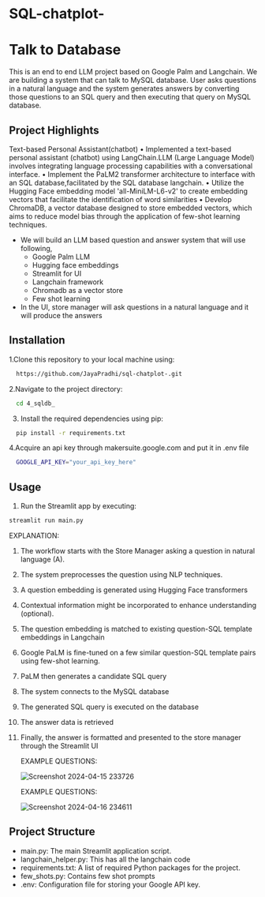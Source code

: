 # SQL-chatplot-

#  Talk to  Database  

This is an end to end LLM project based on Google Palm and Langchain. We are building a system that can talk to MySQL database. 
User asks questions in a natural language and the system generates answers by converting those questions to an SQL query and
then executing that query on MySQL database. 

## Project Highlights


Text-based Personal Assistant(chatbot) 
•	Implemented a text-based personal assistant (chatbot) using LangChain.LLM (Large Language Model) involves integrating language processing capabilities with a conversational interface.
•	Implement the PaLM2 transformer architecture to interface with an SQL database,facilitated by the SQL database langchain.
•	Utilize the Hugging Face embedding model 'all-MiniLM-L6-v2' to create embedding vectors that facilitate the identification of word similarities
•	Develop ChromaDB, a vector database designed to store embedded vectors, which aims to reduce model bias through the application of few-shot learning techniques.


- We will build an LLM based question and answer system that will use following,
  - Google Palm LLM
  - Hugging face embeddings
  - Streamlit for UI
  - Langchain framework
  - Chromadb as a vector store
  - Few shot learning
- In the UI, store manager will ask questions in a natural language and it will produce the answers


## Installation

1.Clone this repository to your local machine using:

```bash
  https://github.com/JayaPradhi/sql-chatplot-.git
```
2.Navigate to the project directory:

```bash
  cd 4_sqldb_
```
3. Install the required dependencies using pip:

```bash
  pip install -r requirements.txt
```
4.Acquire an api key through makersuite.google.com and put it in .env file

```bash
  GOOGLE_API_KEY="your_api_key_here"
```

## Usage

1. Run the Streamlit app by executing:
```bash
streamlit run main.py

```

EXPLANATION:
1.	The workflow starts with the Store Manager asking a question in natural language (A).
2.	The system preprocesses the question  using NLP techniques.
3.	A question embedding is generated using Hugging Face transformers 
4.	Contextual information might be incorporated to enhance understanding (optional).
5.	The question embedding is matched to existing question-SQL template embeddings in Langchain 
6.	Google PaLM is fine-tuned on a few similar question-SQL template pairs using few-shot learning.
7.	PaLM then generates a candidate SQL query 
8.	The system connects to the MySQL database 
9.	The generated SQL query is executed on the database 
10.	The answer data is retrieved 
11.	Finally, the answer is formatted and presented to the store manager through the Streamlit UI

    EXAMPLE QUESTIONS:

    ![Screenshot 2024-04-15 233726](https://github.com/JayaPradhi/sql-chatplot-/assets/127920413/55f93876-683d-40bc-b5c5-17b539752674)

   	EXAMPLE QUESTIONS:

    ![Screenshot 2024-04-16 234611](https://github.com/JayaPradhi/sql-chatplot-/assets/127920413/c59e4529-8e2b-4c0a-a666-242d86c0962f)




  
## Project Structure

- main.py: The main Streamlit application script.
- langchain_helper.py: This has all the langchain code
- requirements.txt: A list of required Python packages for the project.
- few_shots.py: Contains few shot prompts
- .env: Configuration file for storing your Google API key.

